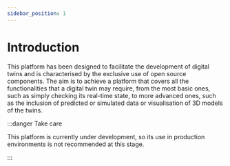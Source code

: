 ```yaml
---
sidebar_position: 1
---
```


# Introduction

This platform has been designed to facilitate the development of digital twins and is characterised by the exclusive use of open source components. The aim is to achieve a platform that covers all the functionalities that a digital twin may require, from the most basic ones, such as simply checking its real-time state, to more advanced ones, such as the inclusion of predicted or simulated data or visualisation of 3D models of the twins.

:::danger Take care

This platform is currently under development, so its use in production environments is not recommended at this stage.

:::

